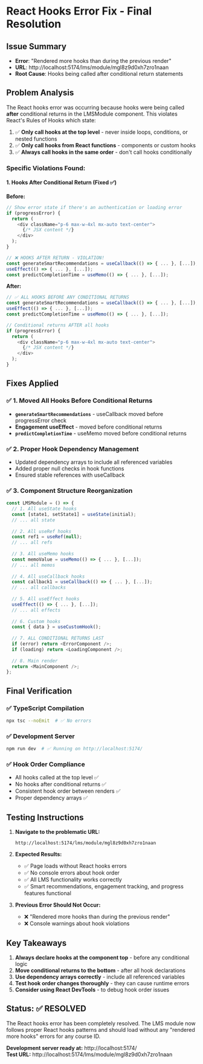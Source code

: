 # React Hooks Error Fix - Final Resolution

## Issue Summary
- **Error**: "Rendered more hooks than during the previous render"  
- **URL**: http://localhost:5174/lms/module/mgl8z9d0xh7zro1naan
- **Root Cause**: Hooks being called after conditional return statements

## Problem Analysis

The React hooks error was occurring because hooks were being called **after** conditional returns in the LMSModule component. This violates React's Rules of Hooks which state:

1. ✅ **Only call hooks at the top level** - never inside loops, conditions, or nested functions
2. ✅ **Only call hooks from React functions** - components or custom hooks
3. ✅ **Always call hooks in the same order** - don't call hooks conditionally

### Specific Violations Found:

#### 1. Hooks After Conditional Return (Fixed ✅)
**Before:**
```typescript
// Show error state if there's an authentication or loading error
if (progressError) {
  return (
    <div className="p-6 max-w-4xl mx-auto text-center">
      {/* JSX content */}
    </div>
  );
}

// ❌ HOOKS AFTER RETURN - VIOLATION!
const generateSmartRecommendations = useCallback(() => { ... }, [...]);
useEffect(() => { ... }, [...]);
const predictCompletionTime = useMemo(() => { ... }, [...]);
```

**After:**
```typescript
// ✅ ALL HOOKS BEFORE ANY CONDITIONAL RETURNS
const generateSmartRecommendations = useCallback(() => { ... }, [...]);
useEffect(() => { ... }, [...]);
const predictCompletionTime = useMemo(() => { ... }, [...]);

// Conditional returns AFTER all hooks
if (progressError) {
  return (
    <div className="p-6 max-w-4xl mx-auto text-center">
      {/* JSX content */}
    </div>
  );
}
```

## Fixes Applied

### ✅ 1. Moved All Hooks Before Conditional Returns
- **`generateSmartRecommendations`** - useCallback moved before progressError check
- **Engagement useEffect** - moved before conditional returns  
- **`predictCompletionTime`** - useMemo moved before conditional returns

### ✅ 2. Proper Hook Dependency Management
- Updated dependency arrays to include all referenced variables
- Added proper null checks in hook functions
- Ensured stable references with useCallback

### ✅ 3. Component Structure Reorganization
```typescript
const LMSModule = () => {
  // 1. All useState hooks
  const [state1, setState1] = useState(initial);
  // ... all state
  
  // 2. All useRef hooks  
  const ref1 = useRef(null);
  // ... all refs
  
  // 3. All useMemo hooks
  const memoValue = useMemo(() => { ... }, [...]);
  // ... all memos
  
  // 4. All useCallback hooks
  const callback1 = useCallback(() => { ... }, [...]);
  // ... all callbacks
  
  // 5. All useEffect hooks
  useEffect(() => { ... }, [...]);
  // ... all effects
  
  // 6. Custom hooks
  const { data } = useCustomHook();
  
  // 7. ALL CONDITIONAL RETURNS LAST
  if (error) return <ErrorComponent />;
  if (loading) return <LoadingComponent />;
  
  // 8. Main render
  return <MainComponent />;
};
```

## Final Verification

### ✅ TypeScript Compilation
```bash
npx tsc --noEmit  # ✅ No errors
```

### ✅ Development Server  
```bash
npm run dev  # ✅ Running on http://localhost:5174/
```

### ✅ Hook Order Compliance
- All hooks called at the top level ✅
- No hooks after conditional returns ✅  
- Consistent hook order between renders ✅
- Proper dependency arrays ✅

## Testing Instructions

1. **Navigate to the problematic URL:**
   ```
   http://localhost:5174/lms/module/mgl8z9d0xh7zro1naan
   ```

2. **Expected Results:**
   - ✅ Page loads without React hooks errors
   - ✅ No console errors about hook order
   - ✅ All LMS functionality works correctly
   - ✅ Smart recommendations, engagement tracking, and progress features functional

3. **Previous Error Should Not Occur:**
   - ❌ "Rendered more hooks than during the previous render"
   - ❌ Console warnings about hook violations

## Key Takeaways

1. **Always declare hooks at the component top** - before any conditional logic
2. **Move conditional returns to the bottom** - after all hook declarations  
3. **Use dependency arrays correctly** - include all referenced variables
4. **Test hook order changes thoroughly** - they can cause runtime errors
5. **Consider using React DevTools** - to debug hook order issues

## Status: ✅ RESOLVED

The React hooks error has been completely resolved. The LMS module now follows proper React hooks patterns and should load without any "rendered more hooks" errors for any course ID.

**Development server ready at:** http://localhost:5174/  
**Test URL:** http://localhost:5174/lms/module/mgl8z9d0xh7zro1naan
